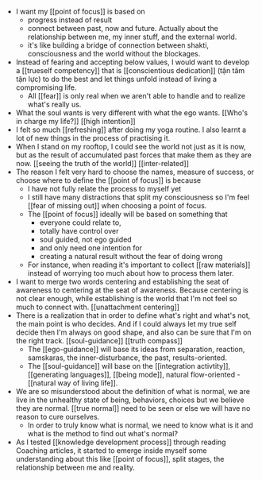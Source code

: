 - I want my [[point of focus]] is based on
    - progress instead of result
    - connect between past, now and future. Actually about the relationship between me, my inner stuff, and the external world.
    - it's like building a bridge of connection between shakti, consciousness and the world without the blockages.
- Instead of fearing and accepting below values, I would want to develop a [[trueself competency]] that is [[conscientious dedication]] (tận tâm tận lực) to do the best and let things unfold instead of living a compromising life.
    - All [[fear]] is only real when we aren't able to handle and to realize what's really us.
- What the soul wants is very different with what the ego wants. [[Who's in charge my life?]] [[high intention]]
- I felt so much [[refreshing]] after doing my yoga routine. I also learnt a lot of new things in the process of practising it.
- When I stand on my rooftop, I could see the world not just as it is now, but as the result of accumulated past forces that make them as they are now. [[seeing the truth of the world]] [[inter-related]]
- The reason I felt very hard to choose the names, measure of success, or choose where to define the [[point of focus]] is because
    - I have not fully relate the process to myself yet
    - I still have many distractions that split my consciousness so I'm feel [[fear of missing out]] when choosing a point of focus.
    - The [[point of focus]] ideally will be based on something that
        - everyone could relate to,
        - totally have control over
        - soul guided, not ego guided
        - and only need one intention for
        - creating a natural result without the fear of doing wrong
    - For instance, when reading it's important to collect [[raw materials]] instead of worrying too much about how to process them later.
- I want to merge two words centering and establishing the seat of awareness to centering at the seat of awareness. Because centering is not clear enough, while establishing is the world that I'm not feel so much to connect with. [[unattachment centering]]
- There is a realization that in order to define what's right and what's not, the main point is who decides. And if I could always let my true self decide then I'm always on good shape, and also can be sure that I'm on the right track. [[soul-guidance]] [[truth compass]]
    - The [[ego-guidance]] will base its ideas from separation, reaction, samskaras, the inner-disturbance, the past, results-oriented.
    - The [[soul-guidance]] will base on the [[integration activtity]], [[generating languages]], [[being mode]], natural flow-oriented - [[natural way of living life]].
- We are so misunderstood about the definition of what is normal, we are live in the unhealthy state of being, behaviors, choices but we believe they are normal. [[true normal]] need to be seen or else we will have no reason to cure ourselves.
    - In order to truly know what is normal, we need to know what is it and what is the method to find out what's normal?
- As I tested [[knowledge development process]]  through reading Coaching articles, it started to emerge inside myself some understanding about this like [[point of focus]], split stages, the relationship between me and reality.
